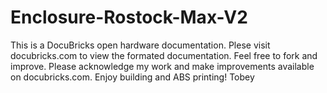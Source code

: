 # Enclosure-Rostock-Max-V2
This is a DocuBricks open hardware documentation.
Plese visit docubricks.com to view the formated documentation.
Feel free to fork and improve. Please acknowledge my work and make improvements available on docubricks.com.
Enjoy building and ABS printing!
Tobey
